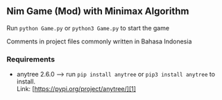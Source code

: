 ## Nim Game (Mod) with Minimax Algorithm

Run `python Game.py` or `python3 Game.py` to start the game

Comments in project files commonly written in Bahasa Indonesia

### Requirements
* anytree 2.6.0 --> run `pip install anytree` or `pip3 install anytree` to install.  
Link: [https://pypi.org/project/anytree/][1]

[1]: https://pypi.org/project/anytree/
